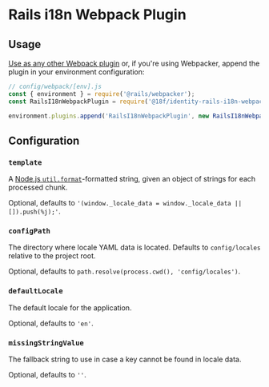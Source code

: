 # Rails i18n Webpack Plugin

## Usage

[Use as any other Webpack plugin](https://webpack.js.org/concepts/#plugins) or, if you're using Webpacker, append the plugin in your environment configuration:

```js
// config/webpack/[env].js
const { environment } = require('@rails/webpacker');
const RailsI18nWebpackPlugin = require('@18f/identity-rails-i18n-webpack-plugin');

environment.plugins.append('RailsI18nWebpackPlugin', new RailsI18nWebpackPlugin());
```

## Configuration

### `template`

A [Node.js `util.format`](https://nodejs.org/api/util.html#util_util_format_format_args)-formatted string, given an object of strings for each processed chunk.

Optional, defaults to `'(window._locale_data = window._locale_data || []).push(%j);'`.

### `configPath`

The directory where locale YAML data is located. Defaults to `config/locales` relative to the project root.

Optional, defaults to `path.resolve(process.cwd(), 'config/locales')`.

### `defaultLocale`

The default locale for the application.

Optional, defaults to `'en'`.

### `missingStringValue`

The fallback string to use in case a key cannot be found in locale data.

Optional, defaults to `''`.

